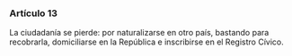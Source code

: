 ### Artículo 13 ###

La ciudadanía se pierde: por naturalizarse en otro país, bastando para recobrarla, domiciliarse en la República e inscribirse en el Registro Cívico.
